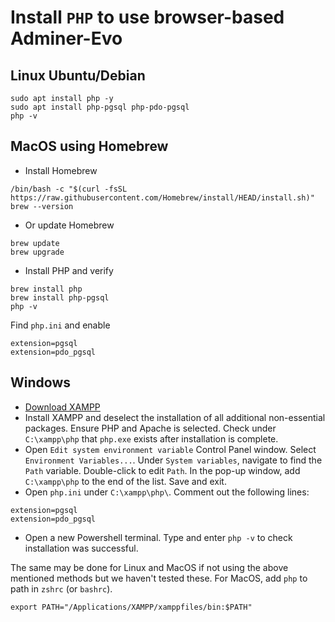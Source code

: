 # Install `PHP` to use browser-based Adminer-Evo

## Linux Ubuntu/Debian
```
sudo apt install php -y
sudo apt install php-pgsql php-pdo-pgsql
php -v
```

## MacOS using Homebrew
- Install Homebrew
```
/bin/bash -c "$(curl -fsSL https://raw.githubusercontent.com/Homebrew/install/HEAD/install.sh)"
brew --version
```
- Or update Homebrew
```
brew update
brew upgrade
```
- Install PHP and verify
```
brew install php
brew install php-pgsql
php -v
```
Find `php.ini` and enable
```
extension=pgsql
extension=pdo_pgsql
```


## Windows
- [Download XAMPP](https://www.apachefriends.org/download.html)
- Install XAMPP and deselect the installation of all additional non-essential packages. Ensure PHP and Apache is selected. Check under `C:\xampp\php` that `php.exe` exists after installation is complete.
- Open `Edit system environment variable` Control Panel window. Select `Environment Variables...`. Under `System variables`, navigate to find the `Path` variable. Double-click to edit `Path`. In the pop-up window, add `C:\xampp\php` to the end of the list. Save and exit.
- Open `php.ini` under `C:\xampp\php\`. Comment out the following lines:
```
extension=pgsql
extension=pdo_pgsql
```
- Open a new Powershell terminal. Type and enter `php -v` to check installation was successful.

The same may be done for Linux and MacOS if not using the above mentioned methods but we haven't tested these.
For MacOS, add `php` to path in `zshrc` (or `bashrc`).
```
export PATH="/Applications/XAMPP/xamppfiles/bin:$PATH"
```
